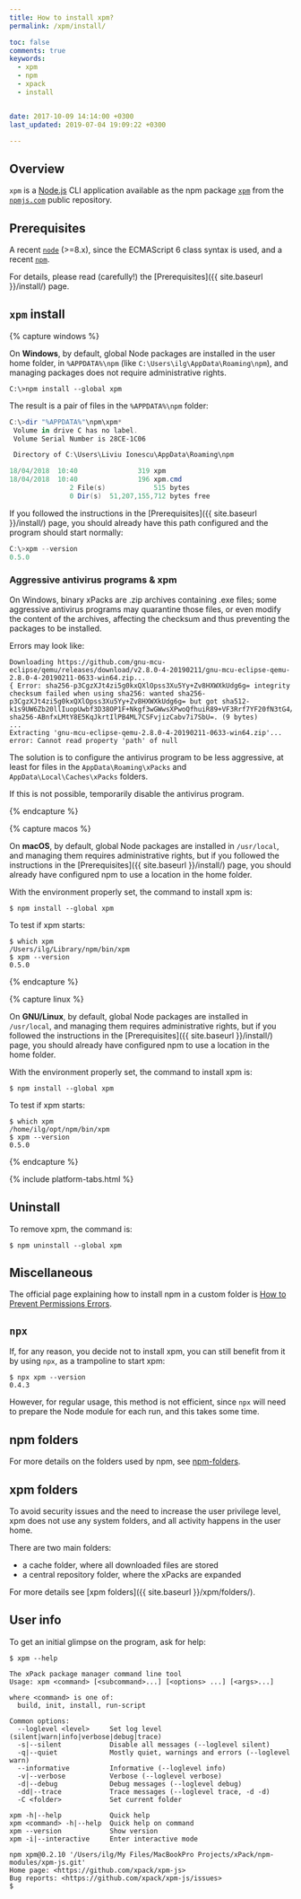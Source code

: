 ```yaml
---
title: How to install xpm?
permalink: /xpm/install/

toc: false
comments: true
keywords: 
  - xpm
  - npm
  - xpack
  - install


date: 2017-10-09 14:14:00 +0300
last_updated: 2019-07-04 19:09:22 +0300

---
```


## Overview

`xpm` is a [Node.js](https://nodejs.org) CLI application available as the 
npm package [`xpm`](https://www.npmjs.com/package/xpm) from the 
[`npmjs.com`](https://www.npmjs.com) public repository.

## Prerequisites

A recent [`node`](https://nodejs.org) (>=8.x), since the ECMAScript 6 class 
syntax is used, and a recent [`npm`](https://docs.npmjs.com/cli/npm).

For details, please read (carefully!) the [Prerequisites]({{ site.baseurl }}/install/) page.

## `xpm` install

{% capture windows %}

On **Windows**, by default, global Node packages are installed in the 
user home folder, in `%APPDATA%\npm` 
(like `C:\Users\ilg\AppData\Roaming\npm`), and managing packages 
does not require administrative rights.

```
C:\>npm install --global xpm
```

The result is a pair of files in the `%APPDATA%\npm` folder:

```powershell
C:\>dir "%APPDATA%"\npm\xpm*
 Volume in drive C has no label.
 Volume Serial Number is 28CE-1C06

 Directory of C:\Users\Liviu Ionescu\AppData\Roaming\npm

18/04/2018  10:40               319 xpm
18/04/2018  10:40               196 xpm.cmd
               2 File(s)            515 bytes
               0 Dir(s)  51,207,155,712 bytes free
```

If you followed the instructions in the 
[Prerequisites]({{ site.baseurl }}/install/) page, you should
already have this path configured and the program should start normally:

```powershell
C:\>xpm --version
0.5.0
```

### Aggressive antivirus programs & xpm

On Windows, binary xPacks are .zip archives containing .exe files; 
some aggressive antivirus programs may quarantine those files, or 
even modify the content of the archives, affecting the checksum and 
thus preventing the packages to be installed.

Errors may look like:

```
Downloading https://github.com/gnu-mcu-eclipse/qemu/releases/download/v2.8.0-4-20190211/gnu-mcu-eclipse-qemu-2.8.0-4-20190211-0633-win64.zip...
{ Error: sha256-p3CgzXJt4zi5g0kxQXlOpss3Xu5Yy+Zv8HXWXkUdg6g= integrity checksum failed when using sha256: wanted sha256-p3CgzXJt4zi5g0kxQXlOpss3Xu5Yy+Zv8HXWXkUdg6g= but got sha512-k1s9UW6Zb20llIuopUwbf3D38OP1F+Nkgf3wGWwsXPwoQfhuiR89+VF3Rrf7YF20fN3tG4/3jZSC3apiHbQ6NA== sha256-ABnfxLMtY8E5KqJkrtIlPB4ML7CSFvjizCabv7i7SbU=. (9 bytes)
...
Extracting 'gnu-mcu-eclipse-qemu-2.8.0-4-20190211-0633-win64.zip'...
error: Cannot read property 'path' of null
```

The solution is to configure the antivirus program to be less aggressive,
at least for files in the 
`AppData\Roaming\xPacks` and `AppData\Local\Caches\xPacks` folders.

If this is not possible, temporarily disable the antivirus program.

{% endcapture %}

{% capture macos %}

On **macOS**, by default, global Node packages are installed in 
`/usr/local`, and managing them requires administrative rights,
but if you followed the instructions in the 
[Prerequisites]({{ site.baseurl }}/install/) page, you should
already have configured npm to use a location in the home folder.

With the environment properly set, the command to install xpm is:

```console
$ npm install --global xpm
```

To test if xpm starts:

```console
$ which xpm
/Users/ilg/Library/npm/bin/xpm
$ xpm --version
0.5.0
```

{% endcapture %}

{% capture linux %}

On **GNU/Linux**, by default, global Node packages are installed in 
`/usr/local`, and managing them requires administrative rights,
but if you followed the instructions in the 
[Prerequisites]({{ site.baseurl }}/install/) page, you should
already have configured npm to use a location in the home folder.

With the environment properly set, the command to install xpm is:

```console
$ npm install --global xpm
```

To test if xpm starts:

```console
$ which xpm
/home/ilg/opt/npm/bin/xpm
$ xpm --version
0.5.0
```

{% endcapture %}

{% include platform-tabs.html %}

## Uninstall

To remove xpm, the command is:

```console
$ npm uninstall --global xpm
```

## Miscellaneous

The official page explaining how to install npm in a custom
folder is [How to Prevent Permissions Errors](https://docs.npmjs.com/getting-started/fixing-npm-permissions#option-two-change-npms-default-directory).

## `npx`

If, for any reason, you decide not to install xpm, you can still 
benefit from it by using `npx`, as a trampoline to start xpm:

```console
$ npx xpm --version
0.4.3
```

However, for regular usage, this method is not efficient, since 
`npx` will need to prepare the Node module
for each run, and this takes some time.

## npm folders

For more details on the folders used by npm, see 
[npm-folders](https://docs.npmjs.com/files/folders).

## xpm folders

To avoid security issues and the need to increase the user privilege level,
xpm does not use any system folders, and all activity happens
in the user home.

There are two main folders:
- a cache folder, where all downloaded files are stored
- a central repository folder, where the xPacks are expanded

For more details see [xpm folders]({{ site.baseurl }}/xpm/folders/).

## User info

To get an initial glimpse on the program, ask for help:

```console
$ xpm --help

The xPack package manager command line tool
Usage: xpm <command> [<subcommand>...] [<options> ...] [<args>...]

where <command> is one of:
  build, init, install, run-script

Common options:
  --loglevel <level>     Set log level (silent|warn|info|verbose|debug|trace) 
  -s|--silent            Disable all messages (--loglevel silent) 
  -q|--quiet             Mostly quiet, warnings and errors (--loglevel warn) 
  --informative          Informative (--loglevel info) 
  -v|--verbose           Verbose (--loglevel verbose) 
  -d|--debug             Debug messages (--loglevel debug) 
  -dd|--trace            Trace messages (--loglevel trace, -d -d) 
  -C <folder>            Set current folder 

xpm -h|--help            Quick help 
xpm <command> -h|--help  Quick help on command 
xpm --version            Show version 
xpm -i|--interactive     Enter interactive mode 

npm xpm@0.2.10 '/Users/ilg/My Files/MacBookPro Projects/xPack/npm-modules/xpm-js.git'
Home page: <https://github.com/xpack/xpm-js>
Bug reports: <https://github.com/xpack/xpm-js/issues>
$
```
